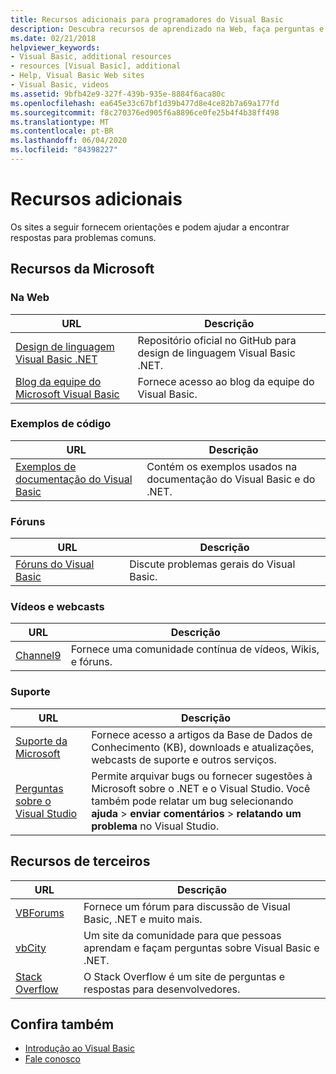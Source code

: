 ```yaml
---
title: Recursos adicionais para programadores do Visual Basic
description: Descubra recursos de aprendizado na Web, faça perguntas e obtenha mais informações sobre o Visual Basic.
ms.date: 02/21/2018
helpviewer_keywords:
- Visual Basic, additional resources
- resources [Visual Basic], additional
- Help, Visual Basic Web sites
- Visual Basic, videos
ms.assetid: 9bfb42e9-327f-439b-935e-8884f6aca80c
ms.openlocfilehash: ea645e33c67bf1d39b477d8e4ce82b7a69a177fd
ms.sourcegitcommit: f8c270376ed905f6a8896ce0fe25b4f4b38ff498
ms.translationtype: MT
ms.contentlocale: pt-BR
ms.lasthandoff: 06/04/2020
ms.locfileid: "84398227"
---
```

# <a name="additional-resources"></a>Recursos adicionais

Os sites a seguir fornecem orientações e podem ajudar a encontrar respostas para problemas comuns.

## <a name="microsoft-resources"></a>Recursos da Microsoft

### <a name="on-the-web"></a>Na Web

|URL|Descrição|
|----------|----------------|
|[Design de linguagem Visual Basic .NET](https://github.com/dotnet/vblang)|Repositório oficial no GitHub para design de linguagem Visual Basic .NET.|
|[Blog da equipe do Microsoft Visual Basic](https://devblogs.microsoft.com/vbteam/)|Fornece acesso ao blog da equipe do Visual Basic.|

### <a name="code-samples"></a>Exemplos de código

|URL|Descrição|
|----------|----------------|
|[Exemplos de documentação do Visual Basic](https://github.com/dotnet/docs/tree/master/samples/snippets/visualbasic)|Contém os exemplos usados na documentação do Visual Basic e do .NET.|

### <a name="forums"></a>Fóruns

|URL|Descrição|
|----------|----------------|
|[Fóruns do Visual Basic](https://social.msdn.microsoft.com/Forums/vstudio/home?forum=vbgeneral)|Discute problemas gerais do Visual Basic.|

### <a name="videos-and-webcasts"></a>Vídeos e webcasts

|URL|Descrição|
|----------|----------------|
|[Channel9](https://channel9.msdn.com/)|Fornece uma comunidade contínua de vídeos, Wikis, e fóruns.|

### <a name="support"></a>Suporte

|URL|Descrição|
|----------|----------------|
|[Suporte da Microsoft](https://support.microsoft.com)|Fornece acesso a artigos da Base de Dados de Conhecimento (KB), downloads e atualizações, webcasts de suporte e outros serviços.|
|[Perguntas sobre o Visual Studio](https://developercommunity.visualstudio.com)|Permite arquivar bugs ou fornecer sugestões à Microsoft sobre o .NET e o Visual Studio. Você também pode relatar um bug selecionando **ajuda**  >  **enviar comentários**  >  **relatando um problema** no Visual Studio.|

## <a name="third-party-resources"></a>Recursos de terceiros

|URL|Descrição|
|----------|----------------|
|[VBForums](http://www.vbforums.com/)|Fornece um fórum para discussão de Visual Basic, .NET e muito mais.|
|[vbCity](http://vbcity.com/)|Um site da comunidade para que pessoas aprendam e façam perguntas sobre Visual Basic e .NET.|
|[Stack Overflow](https://stackoverflow.com/questions/tagged/vb.net)|O Stack Overflow é um site de perguntas e respostas para desenvolvedores.|

## <a name="see-also"></a>Confira também

- [Introdução ao Visual Basic](index.md)
- [Fale conosco](/visualstudio/ide/feedback-options)
